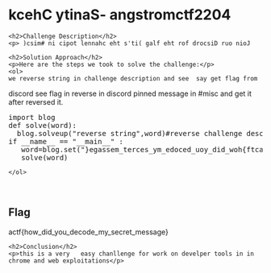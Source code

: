 
<!DOCTYPE html>
<html>

<body>
    <h1>kcehC ytinaS- angstromctf2204</h1>

    <h2>Challenge Description</h2>
    <p> )csim# ni cipot lennahc eht s'ti( galf eht rof drocsiD ruo nioJ


 
</p>
 
    <h2>Solution Approach</h2>
    <p>Here are the steps we took to solve the challenge:</p>
    <ol>
    we reverse string in challenge description and see  say get flag from 
discord see flag in reverse in discord pinned message in #misc and get it after reversed it.
 <pre>
import blog
def solve(word):
  blog.solveup("reverse string",word)#reverse challenge description here
if __name__ == "__main__" :
   word=blog.set("}egassem_terces_ym_edoced_uoy_did_woh{ftca",1)
   solve(word)
</pre>
    </ol>
<br>
    <h2>Flag</h2>
    <p class="flag">actf{how_did_you_decode_my_secret_message}
</p>

    <h2>Conclusion</h2>
    <p>this is a very   easy chanllenge for work on develper tools in in chrome and web exploitations</p>
</body>
</html>

